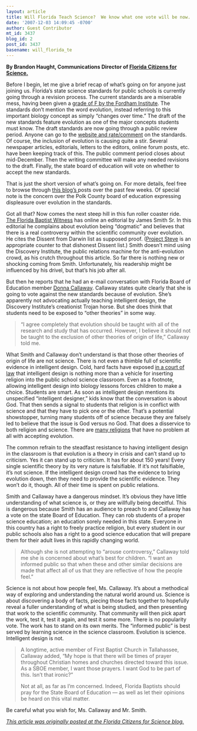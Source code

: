 ```yaml
---
layout: article
title: Will Florida Teach Science?  We know what one vote will be now.
date: '2007-12-03 14:09:45 -0700'
author: Guest Contributor
mt_id: 3437
blog_id: 2
post_id: 3437
basename: will_florida_te
---
```

**By Brandon Haught, Communications Director of [Florida Citizens for Science.](http://www.flascience.org/index.html)**

Before I begin, let me give a brief recap of what’s going on for anyone just
joining us. Florida’s state science standards for public schools is
currently going through a revision process. The current standards are a
miserable mess, having been given a [grade
of F by the Fordham Institute](http://www.edexcellence.net/institute/publication/publication.cfm?id=352&amp;amp;pubsubid=1137#1137).
The standards don’t mention the word evolution, instead referring to
this important biology concept as simply “changes over time.” The draft
of the new standards feature evolution as one of the major concepts
students must know. The draft standards are now going through a public
review period. Anyone can go to the [website and
rate/comment](http://tools.fcit.usf.edu/ScienceReview/) on the standards. Of course, the inclusion of evolution is causing
quite a stir. Several newspaper articles, editorials, letters to the
editors, online forum posts, etc. have been keeping track of this. The
public comment period closes about mid-December. Then the writing
committee will make any needed revisions to the draft. Finally, the
state board of education will vote on whether to accept the new
standards.

That is just the short version of what’s going on. For more details,
feel free to browse through [this blog’s ](http://www.flascience.org/wp/) posts over the past few weeks. Of special note is the concern over the Polk County board of education
expressing displeasure over evolution in the standards.

Got all that? Now comes the next steep hill in this fun roller
coaster ride.  [The Florida
Baptist Witness](http://www.floridabaptistwitness.com/8144.article) has online an editorial by James Smith Sr. In this editorial he
complains about evolution being “dogmatic” and believes that there is a
real controversy within the scientific community over evolution. He
cites the Dissent from Darwin list as supposed proof. ([Project
Steve](http://www.ncseweb.org/resources/articles/3541_project_steve_2_16_2003.asp) is an appropriate counter to that dishonest Dissent list.) Smith
doesn’t mind using the Discovery Institute, the public relations
machine for the anti-evolution crowd, as his crutch throughout this
article. So far there is nothing new or shocking coming from Smith.
Unfortunately, his readership might be influenced by his drivel, but
that’s his job after all.

But then he reports that he had an e-mail conversation with Florida
Board of Education member [Donna Callaway](http://www.fldoe.org/board/bios/Callaway.asp).
Callaway states quite clearly that she is going to vote against the new
standards because of evolution. She’s apparently not advocating
actually teaching intelligent design, the Discovery Institute’s
creationist Trojan horse. But she does think that students need to be
exposed to “other theories” in some way.

> “I agree completely that evolution should be taught with
> all of the research and study that has occurred. However, I believe it
> should not be taught to the exclusion of other theories of origin of
> life,” Callaway told me.

What Smith and Callaway don’t understand is that those other
theories of origin of life are not science. There is not even a thimble
full of scientific evidence in intelligent design. Cold, hard facts
have exposed [in a court of
law](http://www.pbs.org/wgbh/nova/id/) that intelligent design is nothing more than a vehicle for inserting
religion into the public school science classroom. Even as a footnote,
allowing intelligent design into biology lessons forces children to
make a choice. Students are smart. As soon as intelligent design
mentions its unspecified “intelligent designer,” kids know that the
conversation is about God. That then sends a signal to students that
religion is in conflict with science and that they have to pick one or
the other. That’s a potential showstopper, turning many students off of
science because they are falsely led to believe that the issue is God
versus no God. That does a disservice to both religion and science.
There are [many
religions](http://www.clergyletterproject.net/index.php) that have no problem at all with accepting evolution.

The common refrain to the steadfast resistance to having intelligent
design in the classroom is that evolution is a theory in crisis and
can’t stand up to criticism. Yes it can stand up to criticism. It has
for about 150 years! Every single scientific theory by its very nature
is falsifiable. If it’s not falsifiable, it’s not science. If the
intelligent design crowd has the evidence to bring evolution down, then
they need to provide the scientific evidence. They won’t do it, though.
All of their time is spent on public relations.

Smith and Callaway have a dangerous mindset. It’s obvious they have
little understanding of what science is, or they are willfully being
deceitful. This is dangerous because Smith has an audience to preach to
and Callaway has a vote on the state Board of Education. They can rob
students of a proper science education; an education sorely needed in
this state. Everyone in this country has a right to freely practice
religion, but every student in our public schools also has a right to a
good science education that will prepare them for their adult lives in
this rapidly changing world.

> Although she is not attempting to “arouse controversy,”
> Callaway told me she is concerned about what’s best for children. “I
> want an informed public so that when these and other similar decisions
> are made that affect all of us that they are reflective of how the
> people feel.”

Science is not about how people feel, Ms. Callaway. It’s about a
methodical way of exploring and understanding the natural world around
us. Science is about discovering a body of facts, piecing those facts
together to hopefully reveal a fuller understanding of what is being
studied, and then presenting that work to the scientific community.
That community will then pick apart the work, test it, test it again,
and test it some more. There is no popularity vote. The work has to
stand on its own merits. The “informed public” is best served by
learning science in the science classroom. Evolution is science.
Intelligent design is not.

> A longtime, active member of First Baptist Church
> in Tallahassee, Callaway added, “My hope is that there will be times of
> prayer throughout Christian homes and churches directed toward this
> issue. As a SBOE member, I want those prayers. I want God to be part of
> this. Isn’t that ironic?”
> 
> Not at all, as far as I’m concerned. Indeed,
> Florida Baptists should pray for the State Board of Education — as well
> as let their opinions be heard on this vital matter.

Be careful what you wish for, Ms. Callaway and Mr. Smith.

_[This article was originally posted at the Florida Citizens for Science blog.](http://www.flascience.org/wp/?p=331)_
